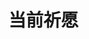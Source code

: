 # 当前祈愿


<GenshinWishFuture />

<script setup lang="ts">
import GenshinWishFuture from "@GenshinWishFuture";
</script>